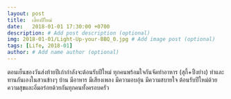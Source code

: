 ```yaml
---
layout: post
title:  เลี้ยงปีใหม่
date:   2018-01-01 17:30:00 +0700
description: # Add post description (optional)
img: 2018-01-01/Light-Up-your-BBQ_0.jpg # Add image post (optional)
tags: [Life, 2018-01]
author: # Add name author (optional)
---
```

ตอนเย็นของวันส่งท้ายปีเก่ากำลังจะต้อนรับปีใหม่ ทุกคนพร้อมใจกันจัดทำอาหาร (สุกี้+ปิ้งย่าง) ทำและทานกันเองในสวนข้างๆ บ้าน มีอาหาร มีเสียงเพลง มีความอบอุ่น มีความสบายใจ ต้อนรับปีใหม่ด้วยความสุขและอิ่มอร่อยด้วยกันทุกคนทั้งครอบครัว
